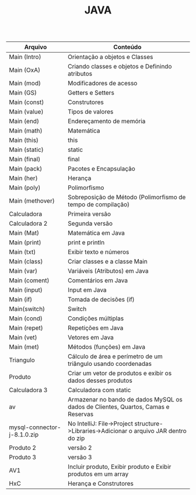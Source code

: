 <div align="center">
<h1>JAVA</h1><br><br> </div>

Arquivo | Conteúdo
--------|-----------
Main (Intro) | Orientação a objetos e Classes <br>
Main (OxA) | Criando classes e objetos e Definindo atributos <br>
Main (mod) | Modificadores de acesso <br>
Main (GS) | Getters e Setters <br>
Main (const) | Construtores <br>
Main (value) | Tipos de valores<br>
Main (end) | Endereçamento de memória<br>
Main (math) | Matemática <br>
Main (this) | this<br>
Main (static) | static<br>
Main (final) | final <br>
Main (pack) | Pacotes e Encapsulação<br>
Main (her) | Herança <br>
Main (poly) | Polimorfismo <br>
Main (methover) | Sobreposição de Método (Polimorfismo de tempo de compilação)<br>
Calculadora | Primeira versão<br>
Calculadora 2 | Segunda versão<br>
Main (Mat) | Matemática em Java<br>
Main (print) | print e println <br>
Main (txt) | Exibir texto e números <br>
Main (class) | Criar classes e a classe Main <br>
Main (var) | Variáveis (Atributos) em Java<br>
Main (coment) | Comentários em Java<br>
Main (input) | Input em Java<br>
Main (if) | Tomada de decisões (if)<br>
Main(switch) | Switch <br>
Main (cond) | Condições múltiplas <br>
Main (repet) | Repetições em Java <br>
Main (vet) | Vetores em Java <br>
Main (met) | Métodos (funções) em Java<br>
Triangulo | Cálculo de área e perímetro de um triângulo usando coordenadas<br>
Produto | Criar um vetor de produtos e exibir os dados desses produtos <br>
Calculadora 3 | Calculadora com static<br>
av | Armazenar no bando de dados MySQL os dados de Clientes, Quartos, Camas e Reservas<br>
mysql-connector-j-8.1.0.zip | No IntelliJ: File->Project structure->Libraries->Adicionar o arquivo JAR dentro do zip<br>
Produto 2 | versão 2<br>
Produto 3 | versão 3<br>
AV1 | Incluir produto, Exibir produto e Exibir produtos em um array <br>
HxC | Herança e Construtores <br>




